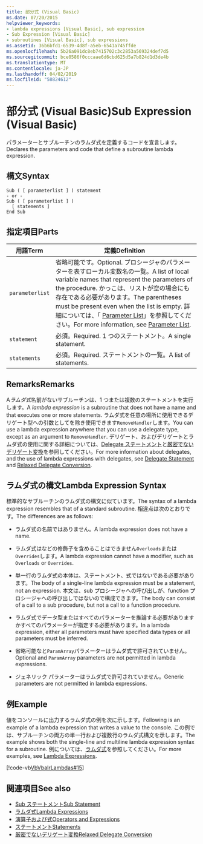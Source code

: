 ```yaml
---
title: 部分式 (Visual Basic)
ms.date: 07/20/2015
helpviewer_keywords:
- lambda expressions [Visual Basic], sub expression
- Sub Expression [Visual Basic]
- subroutines [Visual Basic], sub expressions
ms.assetid: 36b6bfd1-6539-4d8f-a5eb-6541a745ffde
ms.openlocfilehash: 5b26a091dc8eb7415702c3c2853a569324def7d5
ms.sourcegitcommit: bce0586f0cccaae6d6cbd625d5a7b824d1d3de4b
ms.translationtype: MT
ms.contentlocale: ja-JP
ms.lasthandoff: 04/02/2019
ms.locfileid: "58824612"
---
```

# <a name="sub-expression-visual-basic"></a><span data-ttu-id="5c5c1-102">部分式 (Visual Basic)</span><span class="sxs-lookup"><span data-stu-id="5c5c1-102">Sub Expression (Visual Basic)</span></span>
<span data-ttu-id="5c5c1-103">パラメーターとサブルーチンのラムダ式を定義するコードを宣言します。</span><span class="sxs-lookup"><span data-stu-id="5c5c1-103">Declares the parameters and code that define a subroutine lambda expression.</span></span>  
  
## <a name="syntax"></a><span data-ttu-id="5c5c1-104">構文</span><span class="sxs-lookup"><span data-stu-id="5c5c1-104">Syntax</span></span>  
  
```  
Sub ( [ parameterlist ] ) statement  
- or -  
Sub ( [ parameterlist ] )  
  [ statements ]  
End Sub  
```  
  
## <a name="parts"></a><span data-ttu-id="5c5c1-105">指定項目</span><span class="sxs-lookup"><span data-stu-id="5c5c1-105">Parts</span></span>  
  
|<span data-ttu-id="5c5c1-106">用語</span><span class="sxs-lookup"><span data-stu-id="5c5c1-106">Term</span></span>|<span data-ttu-id="5c5c1-107">定義</span><span class="sxs-lookup"><span data-stu-id="5c5c1-107">Definition</span></span>|  
|---|---|  
|`parameterlist`|<span data-ttu-id="5c5c1-108">省略可能です。</span><span class="sxs-lookup"><span data-stu-id="5c5c1-108">Optional.</span></span> <span data-ttu-id="5c5c1-109">プロシージャのパラメーターを表すローカル変数名の一覧。</span><span class="sxs-lookup"><span data-stu-id="5c5c1-109">A list of local variable names that represent the parameters of the procedure.</span></span> <span data-ttu-id="5c5c1-110">かっこは、リストが空の場合にも存在である必要があります。</span><span class="sxs-lookup"><span data-stu-id="5c5c1-110">The parentheses must be present even when the list is empty.</span></span> <span data-ttu-id="5c5c1-111">詳細については、「 [Parameter List](../../../visual-basic/language-reference/statements/parameter-list.md)」を参照してください。</span><span class="sxs-lookup"><span data-stu-id="5c5c1-111">For more information, see [Parameter List](../../../visual-basic/language-reference/statements/parameter-list.md).</span></span>|  
|`statement`|<span data-ttu-id="5c5c1-112">必須。</span><span class="sxs-lookup"><span data-stu-id="5c5c1-112">Required.</span></span> <span data-ttu-id="5c5c1-113">1 つのステートメント。</span><span class="sxs-lookup"><span data-stu-id="5c5c1-113">A single statement.</span></span>|  
|`statements`|<span data-ttu-id="5c5c1-114">必須。</span><span class="sxs-lookup"><span data-stu-id="5c5c1-114">Required.</span></span> <span data-ttu-id="5c5c1-115">ステートメントの一覧。</span><span class="sxs-lookup"><span data-stu-id="5c5c1-115">A list of statements.</span></span>|  
  
## <a name="remarks"></a><span data-ttu-id="5c5c1-116">Remarks</span><span class="sxs-lookup"><span data-stu-id="5c5c1-116">Remarks</span></span>  
 <span data-ttu-id="5c5c1-117">A*ラムダ式*名前がないサブルーチンは、1 つまたは複数のステートメントを実行します。</span><span class="sxs-lookup"><span data-stu-id="5c5c1-117">A *lambda expression* is a subroutine that does not have a name and that executes one or more statements.</span></span> <span data-ttu-id="5c5c1-118">ラムダ式を任意の場所に使用できるデリゲート型への引数としてを除き使用できます`RemoveHandler`します。</span><span class="sxs-lookup"><span data-stu-id="5c5c1-118">You can use a lambda expression anywhere that you can use a delegate type, except as an argument to `RemoveHandler`.</span></span> <span data-ttu-id="5c5c1-119">デリゲート、およびデリゲートとラムダ式の使用に関する詳細については、[Delegate ステートメント](../../../visual-basic/language-reference/statements/delegate-statement.md)と[厳密でないデリゲート変換](../../../visual-basic/programming-guide/language-features/delegates/relaxed-delegate-conversion.md)を参照してください。</span><span class="sxs-lookup"><span data-stu-id="5c5c1-119">For more information about delegates, and the use of lambda expressions with delegates, see [Delegate Statement](../../../visual-basic/language-reference/statements/delegate-statement.md) and [Relaxed Delegate Conversion](../../../visual-basic/programming-guide/language-features/delegates/relaxed-delegate-conversion.md).</span></span>  
  
## <a name="lambda-expression-syntax"></a><span data-ttu-id="5c5c1-120">ラムダ式の構文</span><span class="sxs-lookup"><span data-stu-id="5c5c1-120">Lambda Expression Syntax</span></span>  
 <span data-ttu-id="5c5c1-121">標準的なサブルーチンのラムダ式の構文に似ています。</span><span class="sxs-lookup"><span data-stu-id="5c5c1-121">The syntax of a lambda expression resembles that of a standard subroutine.</span></span> <span data-ttu-id="5c5c1-122">相違点は次のとおりです。</span><span class="sxs-lookup"><span data-stu-id="5c5c1-122">The differences are as follows:</span></span>  
  
-   <span data-ttu-id="5c5c1-123">ラムダ式の名前ではありません。</span><span class="sxs-lookup"><span data-stu-id="5c5c1-123">A lambda expression does not have a name.</span></span>  
  
-   <span data-ttu-id="5c5c1-124">ラムダ式はなどの修飾子を含めることはできません`Overloads`または`Overrides`します。</span><span class="sxs-lookup"><span data-stu-id="5c5c1-124">A lambda expression cannot have a modifier, such as `Overloads` or `Overrides`.</span></span>  
  
-   <span data-ttu-id="5c5c1-125">単一行のラムダ式の本体は、ステートメント、式ではないである必要があります。</span><span class="sxs-lookup"><span data-stu-id="5c5c1-125">The body of a single-line lambda expression must be a statement, not an expression.</span></span> <span data-ttu-id="5c5c1-126">本文は、sub プロシージャへの呼び出しが、function プロシージャへの呼び出しではないので構成できます。</span><span class="sxs-lookup"><span data-stu-id="5c5c1-126">The body can consist of a call to a sub procedure, but not a call to a function procedure.</span></span>  
  
-   <span data-ttu-id="5c5c1-127">ラムダ式でデータ型またはすべてのパラメーターを推論する必要がありますかすべてのパラメーターが指定する必要があります。</span><span class="sxs-lookup"><span data-stu-id="5c5c1-127">In a lambda expression, either all parameters must have specified data types or all parameters must be inferred.</span></span>  
  
-   <span data-ttu-id="5c5c1-128">省略可能なと`ParamArray`パラメーターはラムダ式で許可されていません。</span><span class="sxs-lookup"><span data-stu-id="5c5c1-128">Optional and `ParamArray` parameters are not permitted in lambda expressions.</span></span>  
  
-   <span data-ttu-id="5c5c1-129">ジェネリック パラメーターはラムダ式で許可されていません。</span><span class="sxs-lookup"><span data-stu-id="5c5c1-129">Generic parameters are not permitted in lambda expressions.</span></span>  
  
## <a name="example"></a><span data-ttu-id="5c5c1-130">例</span><span class="sxs-lookup"><span data-stu-id="5c5c1-130">Example</span></span>  
 <span data-ttu-id="5c5c1-131">値をコンソールに出力するラムダ式の例を次に示します。</span><span class="sxs-lookup"><span data-stu-id="5c5c1-131">Following is an example of a lambda expression that writes a value to the console.</span></span> <span data-ttu-id="5c5c1-132">この例では、サブルーチンの両方の単一行および複数行のラムダ式構文を示します。</span><span class="sxs-lookup"><span data-stu-id="5c5c1-132">The example shows both the single-line and multiline lambda expression syntax for a subroutine.</span></span> <span data-ttu-id="5c5c1-133">例については、[ラムダ式](../../../visual-basic/programming-guide/language-features/procedures/lambda-expressions.md)を参照してください。</span><span class="sxs-lookup"><span data-stu-id="5c5c1-133">For more examples, see [Lambda Expressions](../../../visual-basic/programming-guide/language-features/procedures/lambda-expressions.md).</span></span>  
  
 [!code-vb[VbVbalrLambdas#15](~/samples/snippets/visualbasic/VS_Snippets_VBCSharp/VbVbalrLambdas/VB/Class1.vb#15)]  
  
## <a name="see-also"></a><span data-ttu-id="5c5c1-134">関連項目</span><span class="sxs-lookup"><span data-stu-id="5c5c1-134">See also</span></span>

- [<span data-ttu-id="5c5c1-135">Sub ステートメント</span><span class="sxs-lookup"><span data-stu-id="5c5c1-135">Sub Statement</span></span>](../../../visual-basic/language-reference/statements/sub-statement.md)
- [<span data-ttu-id="5c5c1-136">ラムダ式</span><span class="sxs-lookup"><span data-stu-id="5c5c1-136">Lambda Expressions</span></span>](../../../visual-basic/programming-guide/language-features/procedures/lambda-expressions.md)
- [<span data-ttu-id="5c5c1-137">演算子および式</span><span class="sxs-lookup"><span data-stu-id="5c5c1-137">Operators and Expressions</span></span>](../../../visual-basic/programming-guide/language-features/operators-and-expressions/index.md)
- [<span data-ttu-id="5c5c1-138">ステートメント</span><span class="sxs-lookup"><span data-stu-id="5c5c1-138">Statements</span></span>](../../../visual-basic/programming-guide/language-features/statements.md)
- [<span data-ttu-id="5c5c1-139">厳密でないデリゲート変換</span><span class="sxs-lookup"><span data-stu-id="5c5c1-139">Relaxed Delegate Conversion</span></span>](../../../visual-basic/programming-guide/language-features/delegates/relaxed-delegate-conversion.md)

